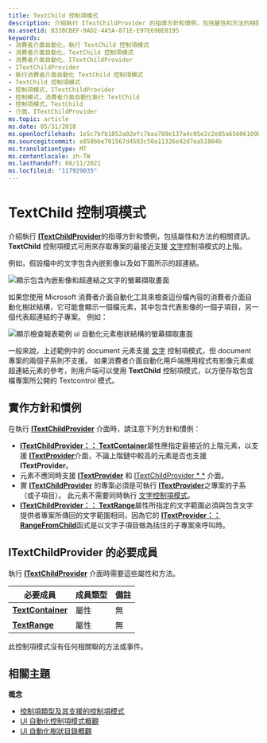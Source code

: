 ```yaml
---
title: TextChild 控制項模式
description: 介紹執行 ITextChildProvider 的指導方針和慣例，包括屬性和方法的相關資訊。 TextChild 控制項模式可用來存取專案的最接近支援文字控制項模式的上階。
ms.assetid: B33BCBEF-9AD2-4A5A-871E-E97E69BE8195
keywords:
- 消費者介面自動化，執行 TextChild 控制項模式
- 消費者介面自動化，TextChild 控制項模式
- 消費者介面自動化、ITextChildProvider
- ITextChildProvider
- 執行消費者介面自動化 TextChild 控制項模式
- TextChild 控制項模式
- 控制項模式，ITextChildProvider
- 控制模式，消費者介面自動化執行 TextChild
- 控制項模式，TextChild
- 介面，ITextChildProvider
ms.topic: article
ms.date: 05/31/2018
ms.openlocfilehash: 1e5c7bfb1852a02efc7baa789e137a4c05e2c2e85a65606109b26a622dfafcf4
ms.sourcegitcommit: e858bbe701567d4583c50a11326e42d7ea51804b
ms.translationtype: MT
ms.contentlocale: zh-TW
ms.lasthandoff: 08/11/2021
ms.locfileid: "117929035"
---
```

# <a name="textchild-control-pattern"></a>TextChild 控制項模式

介紹執行 [**ITextChildProvider**](/windows/desktop/api/uiautomationcore/nn-uiautomationcore-itextchildprovider)的指導方針和慣例，包括屬性和方法的相關資訊。 **TextChild** 控制項模式可用來存取專案的最接近支援 [文字](uiauto-implementingtextandtextrange.md)控制項模式的上階。

例如，假設檔中的文字包含內嵌影像以及如下圖所示的超連結。

![顯示包含內嵌影像和超連結之文字的螢幕擷取畫面](images/textchild-pattern.png)

如果您使用 Microsoft 消費者介面自動化工具來檢查這份檔內容的消費者介面自動化樹狀結構，它可能會顯示一個檔元素，其中包含代表影像的一個子項目，另一個代表超連結的子專案。 例如：

![顯示檢查報表範例 ui 自動化元素樹狀結構的螢幕擷取畫面](images/textchild-pattern-tree.png)

一般來說，上述範例中的 document 元素支援 [文字](uiauto-implementingtextandtextrange.md) 控制項模式，但 document 專案的兩個子系則不支援。 如果消費者介面自動化用戶端應用程式有影像元素或超連結元素的參考，則用戶端可以使用 **TextChild** 控制項模式，以方便存取包含檔專案所公開的 Textcontrol 模式。

## <a name="implementation-guidelines-and-conventions"></a>實作方針和慣例

在執行 [**ITextChildProvider**](/windows/desktop/api/uiautomationcore/nn-uiautomationcore-itextchildprovider) 介面時，請注意下列方針和慣例：

-   [**ITextChildProvider：： TextContainer**](/windows/win32/api/uiautomationcore/nf-uiautomationcore-itextchildprovider-get_textcontainer)屬性應指定最接近的上階元素，以支援 [**ITextProvider**](/windows/desktop/api/UIAutomationCore/nn-uiautomationcore-itextprovider)介面，不論上階鏈中較高的元素是否也支援 **ITextProvider**。
-   元素不應同時支援 [**ITextProvider**](/windows/desktop/api/UIAutomationCore/nn-uiautomationcore-itextprovider) 和 [ITextChildProvider * *](/windows/desktop/api/uiautomationcore/nn-uiautomationcore-itextchildprovider) 介面。
- 實 [**ITextChildProvider**](/windows/desktop/api/uiautomationcore/nn-uiautomationcore-itextchildprovider) 的專案必須是可執行 [**ITextProvider**](/windows/desktop/api/uiautomationcore/nn-uiautomationcore-itextprovider)之專案的子系（或子項目）。 此元素不需要同時執行 [文字控制項模式](/windows/desktop/WinAuto/uiauto-implementingtextandtextrange)。
-   [**ITextChildProvider：： TextRange**](/windows/win32/api/uiautomationcore/nf-uiautomationcore-itextchildprovider-get_textrange)屬性所指定的文字範圍必須與包含文字提供者專案所傳回的文字範圍相同，因為它的 [**ITextProvider：： RangeFromChild**](/windows/desktop/api/UIAutomationCore/nf-uiautomationcore-itextprovider-rangefromchild)函式是以文字子項目做為括住的子專案來呼叫時。

## <a name="required-members-for-itextchildprovider"></a>**ITextChildProvider** 的必要成員

執行 [**ITextChildProvider**](/windows/desktop/api/uiautomationcore/nn-uiautomationcore-itextchildprovider) 介面時需要這些屬性和方法。



| 必要成員                                                     | 成員類型 | 備註 |
|----------------------------------------------------------------------|-------------|-------|
| [**TextContainer**](/windows/desktop/api/uiautomationcore/nf-uiautomationcore-itextchildprovider-get_textcontainer) | 屬性    | 無  |
| [**TextRange**](/windows/desktop/api/uiautomationcore/nf-uiautomationcore-itextchildprovider-get_textrange)         | 屬性    | 無  |



 

此控制項模式沒有任何相關聯的方法或事件。

## <a name="related-topics"></a>相關主題

**概念**

- [控制項類型及其支援的控制項模式](uiauto-controlpatternmapping.md)
- [UI 自動化控制項模式概觀](uiauto-controlpatternsoverview.md)
- [UI 自動化樹狀目錄概觀](uiauto-treeoverview.md)